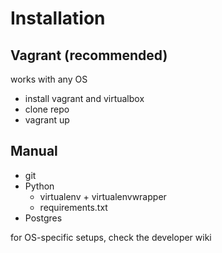 # Installation

## Vagrant (recommended)

works with any OS

* install vagrant and virtualbox
* clone repo
* vagrant up


## Manual

* git
* Python
    * virtualenv + virtualenvwrapper
    * requirements.txt
* Postgres


for OS-specific setups, check the developer wiki